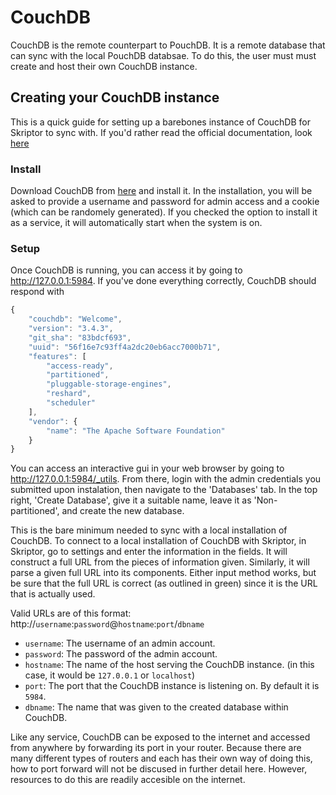 # CouchDB
CouchDB is the remote counterpart to PouchDB. It is a remote database that can sync with the local PouchDB databsae. To do this, the user must must create and host their own CouchDB instance.

## Creating your CouchDB instance
This is a quick guide for setting up a barebones instance of CouchDB for Skriptor to sync with. If you'd rather read the official documentation, look [here](https://docs.couchdb.org/en/stable/intro/index.html)

### Install
Download CouchDB from [here](https://couchdb.apache.org/#download) and install it. In the installation, you will be asked to provide a username and password for admin access and a cookie (which can be randomely generated). If you checked the option to install it as a service, it will automatically start when the system is on. 

### Setup
Once CouchDB is running, you can access it by going to http://127.0.0.1:5984. If you've done everything correctly, CouchDB should respond with
```js 
{
    "couchdb": "Welcome",
    "version": "3.4.3",
    "git_sha": "83bdcf693",
    "uuid": "56f16e7c93ff4a2dc20eb6acc7000b71",
    "features": [
        "access-ready",
        "partitioned",
        "pluggable-storage-engines",
        "reshard",
        "scheduler"
    ],
    "vendor": {
        "name": "The Apache Software Foundation"
    }
}
```

You can access an interactive gui in your web browser by going to http://127.0.0.1:5984/_utils. From there, login with the admin credentials you submitted upon instalation, then navigate to the 'Databases' tab. In the top right, 'Create Database', give it a suitable name, leave it as 'Non-partitioned', and create the new database.

This is the bare minimum needed to sync with a local installation of CouchDB. To connect to a local installation of CouchDB with Skriptor, in Skriptor, go to settings and enter the information in the fields. It will construct a full URL from the pieces of information given. Similarly, it will parse a given full URL into its components. Either input method works, but be sure that the full URL is correct (as outlined in green) since it is the URL that is actually used. 

Valid URLs are of this format:
http://`username`:`password`@`hostname`:`port`/`dbname`
- `username`: The username of an admin account.
- `password`: The password of the admin account.
- `hostname`: The name of the host serving the CouchDB instance. (in this case, it would be `127.0.0.1` or `localhost`)
- `port`: The port that the CouchDB instance is listening on. By default it is `5984`.
- `dbname`: The name that was given to the created database within CouchDB.

Like any service, CouchDB can be exposed to the internet and accessed from anywhere by forwarding its port in your router. Because there are many different types of routers and each has their own way of doing this, how to port forward will not be discused in further detail here. However, resources to do this are readily accesible on the internet.